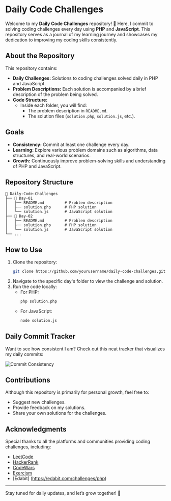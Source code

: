 # Daily Code Challenges

Welcome to my **Daily Code Challenges** repository! 🎯 Here, I commit to solving coding challenges every day using **PHP** and **JavaScript**.
This repository serves as a journal of my learning journey and showcases my dedication to improving my coding skills consistently.

## About the Repository

This repository contains:

- **Daily Challenges:** Solutions to coding challenges solved daily in PHP and JavaScript.
- **Problem Descriptions:** Each solution is accompanied by a brief description of the problem being solved.
- **Code Structure:**
  - Inside each folder, you will find:
    - The problem description in `README.md`.
    - The solution files (`solution.php`, `solution.js`, etc.).

## Goals

- **Consistency:** Commit at least one challenge every day.
- **Learning:** Explore various problem domains such as algorithms, data structures, and real-world scenarios.
- **Growth:** Continuously improve problem-solving skills and understanding of PHP and JavaScript.

## Repository Structure

```
📂 Daily-Code-Challenges
├── 📂 Day-01
│   ├── README.md         # Problem description
│   ├── solution.php      # PHP solution
│   └── solution.js       # JavaScript solution
├── 📂 Day-02
│   ├── README.md         # Problem description
│   ├── solution.php      # PHP solution
│   └── solution.js       # JavaScript solution
└── ...
```

## How to Use

1. Clone the repository:
   ```bash
   git clone https://github.com/yourusername/daily-code-challenges.git
   ```
2. Navigate to the specific day's folder to view the challenge and solution.
3. Run the code locally:
   - For PHP:
     ```bash
     php solution.php
     ```
   - For JavaScript:
     ```bash
     node solution.js
     ```

## Daily Commit Tracker

Want to see how consistent I am? Check out this neat tracker that visualizes my daily commits:

![Commit Consistency](https://ghchart.rshah.org/aluxey)

## Contributions

Although this repository is primarily for personal growth, feel free to:

- Suggest new challenges.
- Provide feedback on my solutions.
- Share your own solutions for the challenges.

## Acknowledgments

Special thanks to all the platforms and communities providing coding challenges, including:

- [LeetCode](https://leetcode.com)
- [HackerRank](https://www.hackerrank.com)
- [CodeWars](https://www.codewars.com)
- [Exercism](https://exercism.org)
- [Edabit] (https://edabit.com/challenges/php)

---

Stay tuned for daily updates, and let’s grow together! 🚀
